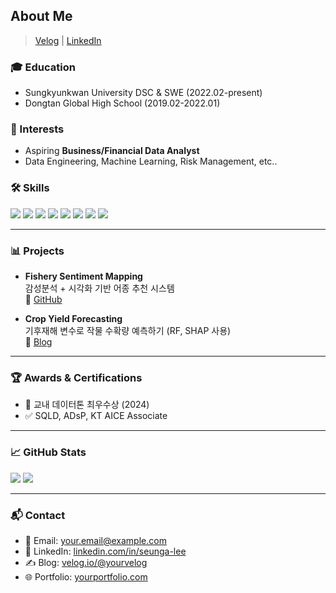 ## About Me
> <a href="https://velog.io/@yourvelog">Velog</a> | <a href="https://www.linkedin.com/in/seunga-lee-26633027b/">LinkedIn</a>

### 🎓 Education
- Sungkyunkwan University DSC & SWE (2022.02-present)
- Dongtan Global High School (2019.02-2022.01)

### 🧩 Interests
- Aspiring <strong>Business/Financial Data Analyst</strong>
- Data Engineering, Machine Learning, Risk Management, etc..

### 🛠 Skills
<p>
  <img src="https://img.shields.io/badge/Python-3776AB?logo=python&logoColor=white"/>
  <img src="https://img.shields.io/badge/Pandas-150458?logo=pandas&logoColor=white"/>
  <img src="https://img.shields.io/badge/Numpy-013243?logo=numpy&logoColor=white"/>
  <img src="https://img.shields.io/badge/Scikit Learn-F7931E?logo=scikitlearn&logoColor=white"/>
  <img src="https://img.shields.io/badge/SQL-336791?logo=postgresql&logoColor=white"/>
  <img src="https://img.shields.io/badge/Tableau-E97627?logo=Tableau&logoColor=white"/>
  <img src="https://img.shields.io/badge/C-00599C?style=flat&logo=c&logoColor=white"/>
  <img src="https://img.shields.io/badge/PyTorch-EE4C2C?style=flat&logo=pytorch&logoColor=white"/>
 
</p>

---

### 📊 Projects

- **Fishery Sentiment Mapping**  
  감성분석 + 시각화 기반 어종 추천 시스템  
  🔗 [GitHub](https://github.com/seungxa/fishery-sentiment)

- **Crop Yield Forecasting**  
  기후재해 변수로 작물 수확량 예측하기 (RF, SHAP 사용)  
  🔗 [Blog](https://velog.io/@yourvelog/crop-forecast)

---

### 🏆 Awards & Certifications

- 🥇 교내 데이터톤 최우수상 (2024)  
- ✅ SQLD, ADsP, KT AICE Associate

---

### 📈 GitHub Stats

<p align="left">
  <img src="https://github-readme-stats-seungxa.vercel.app/api?username=seungxa&show_icons=true&theme=transparent" />
  <img src="https://github-readme-stats-seungxa.vercel.app/api/top-langs/?username=seungxa&layout=compact&theme=transparent" />
</p>

---

### 📬 Contact

- 📧 Email: your.email@example.com  
- 💼 LinkedIn: [linkedin.com/in/seunga-lee](https://linkedin.com)  
- ✍️ Blog: [velog.io/@yourvelog](https://velog.io/@yourvelog)  
- 🌐 Portfolio: [yourportfolio.com](https://yourportfolio.com)
